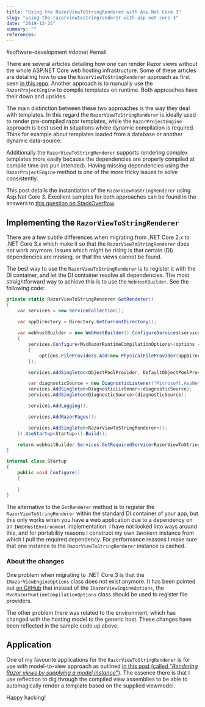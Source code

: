 ```yaml
---
title: "Using the RazorViewToStringRenderer with Asp.Net Core 3"
slug: "using-the-razorviewtostringrenderer-with-asp-net-core-3"
date: "2019-12-25"
summary: ""
references: 
---
```


#software-development #dotnet #email

There are several articles detailing how one can render Razor views without the whole ASP.NET Core web hosting infrastructure. Some of these articles are detailing how to use the `RazorViewToStringRenderer` approach as first seen [in this repo](https://github.com/aspnet/Entropy/blob/master/samples/Mvc.RenderViewToString/RazorViewToStringRenderer.cs). Another approach is to manually use the `RazorProjectEngine` to compile templates on runtime. Both approaches have their down and upsides.

The main distinction between these two approaches is the way they deal with templates. In this regard the `RazorViewToStringRenderer` is ideally used to render pre-compiled razor templates, while the `RazorProjectEngine` approach is best used in situations where dynamic compilation is required. Think for example about templates loaded from a database or another dynamic data-source.

Additionally the `RazorViewToStringRenderer` supports rendering complex templates more easily because the dependencies are properly compiled at compile time (no pun intended). Having missing dependencies using the `RazorProjectEngine` method is one of the more tricky issues to solve consistently.

This post details the instantiation of the `RazorViewToStringRenderer` using Asp.Net Core 3. Excellent samples for both approaches can be found in the answers to [this question on StackOverflow](https://stackoverflow.com/questions/38247080/using-razor-outside-of-mvc-in-net-core/38253402).


## Implementing the `RazorViewToStringRenderer`

There are a few subtle differences when migrating from .NET Core 2.x to .NET Core 3.x which make it so that the `RazorViewToStringRenderer` does not work anymore. Issues which might be rising is that certain (DI) dependencies are missing, or that the views cannot be found.

The best way to use the `RazorViewToStringRenderer` is to register it with the DI container, and let the DI container resolve all dependencies. The most straightforward way to achieve this is to use the `WebHostBuilder`. See the following code:

```csharp
private static RazorViewToStringRenderer GetRenderer()
{
    var services = new ServiceCollection();
    
    var appDirectory = Directory.GetCurrentDirectory();

    var webhostBuilder = new WebHostBuilder().ConfigureServices(services =>
    {
        services.Configure<MvcRazorRuntimeCompilationOptions>(options =>
        {
            options.FileProviders.Add(new PhysicalFileProvider(appDirectory));
        });

        services.AddSingleton<ObjectPoolProvider, DefaultObjectPoolProvider>();

        var diagnosticSource = new DiagnosticListener("Microsoft.AspNetCore");
        services.AddSingleton<DiagnosticListener>(diagnosticSource);
        services.AddSingleton<DiagnosticSource>(diagnosticSource);

        services.AddLogging();

        services.AddRazorPages();

        services.AddSingleton<RazorViewToStringRenderer>();
    }).UseStartup<Startup>().Build();

    return webhostBuilder.Services.GetRequiredService<RazorViewToStringRenderer>();
}

internal class Startup
{
    public void Configure()
    {

    }
}
```

The alternative to the `GetRenderer` method is to register the `RazorViewToStringRenderer` within the standard DI container of your app, but this only works when you have a web application due to a dependency on an `IWebHostEnvironment` implementation. I have not looked into ways around this, and for portability reasons I construct my own `IWebHost` instance from which I pull the required dependency. For performance reasons I make sure that one instance to the `RazorViewToStringRenderer` instance is cached.


### About the changes
One problem when migrating to .NET Core 3 is that the `IRazorViewEngineOptions` class does not exist anymore. It has been pointed out [on GitHub](https://github.com/aspnet/AspNetCore.Docs/issues/14593#issuecomment-538659633) that instead of the `IRazorViewEngineOptions`, the `MvcRazorRuntimeCompilationOptions` class should be used to register file providers.

The other problem there was related to the environment, which has changed with the hosting model to the generic host. These changes have been reflected in the sample code up above.


## Application

One of my favourite applications for the `RazorViewToStringRenderer` is for use with model-to-view approach as outlined [in this post (called "*Rendering Razor views by supplying a model instance*")](/blog/2019-05-27/rendering-razor-views-by-supplying-a-model-instance). The essence there is that I use reflection to dig through the compiled view assemblies to be able to automagically render a template based on the supplied viewmodel.


Happy hacking!
